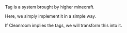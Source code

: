 Tag is a system brought by higher minecraft.

Here, we simply implement it in a simple way.

If Cleanroom implies the tags, we will transform this into it.